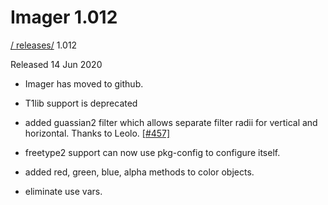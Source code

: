 # Imager 1.012

[ / ](..) [releases/](./) 1.012

Released 14 Jun 2020

 - Imager has moved to github.

 - T1lib support is deprecated

 - added guassian2 filter which allows separate filter radii for vertical and horizontal. Thanks to Leolo. [[#457]](https://github.com/tonycoz/imager/issues/457)

 - freetype2 support can now use pkg-config to configure itself.

 - added red, green, blue, alpha methods to color objects.

 - eliminate use vars.